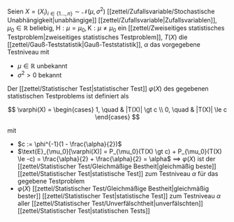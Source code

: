 Seien $X = (X_i)_{i \in \{ 1 \dots, n \}} \sim \mathcal{N}(\mu, \sigma^2)$ [[zettel/Zufallsvariable/Stochastische Unabhängigkeit|unabhängige]] [[zettel/Zufallsvariable|Zufallsvariablen]], $\mu_0 \in \mathbb{R}$ beliebig, $\text{H} : \mu = \mu_0, \text{K} : \mu \ne \mu_0$ ein [[zettel/Zweiseitiges statistisches Testproblem|zweiseitiges statistisches Testproblem]], $T(X)$ die [[zettel/Gauß-Teststatistik|Gauß-Teststatistik]], $\alpha$ das vorgegebene Testniveau mit
- $\mu \in \mathbb{R}$ unbekannt
- $\sigma^2 \gt 0$ bekannt

Der [[zettel/Statistischer Test|statistischer Test]] $\varphi(X)$ des gegebenen statistischen Testproblems ist definiert als

$$
	\varphi(X) = \begin{cases}
		1, \quad & |T(X)| \gt c \\
		0, \quad & |T(X)| \le c
	\end{cases}
$$

mit
- $c := \phi^{-1}(1 - \frac{\alpha}{2})$
- $\text{E}_{\mu_0}[\varphi(X)] = P_{\mu_0}(T(X) \gt c) + P_{\mu_0}(T(X) \le -c) = \frac{\alpha}{2} + \frac{\alpha}{2} = \alpha$ $\implies$ $\varphi(X)$ ist der [[zettel/Statistischer Test/Gleichmäßige Bestheit|gleichmäßig beste]] [[zettel/Statistischer Test|statistische Test]] zum Testniveau $\alpha$ für das gegebene Testproblem
- $\varphi(X)$ [[zettel/Statistischer Test/Gleichmäßige Bestheit|gleichmäßig bester]] [[zettel/Statistischer Test|statistische Test]] zum Testniveau $\alpha$ aller [[zettel/Statistischer Test/Unverfälschtheit|unverfälschten]] [[zettel/Statistischer Test|statistischen Tests]]